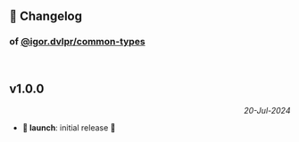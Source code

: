 ## 📒 Changelog

### of [@igor.dvlpr/common-types](https://github.com/igorskyflyer/npm-common-types)

<br>

## v1.0.0

<p align="right"><em>20-Jul-2024</em></p>

- **🚀 launch**: initial release 🎉
